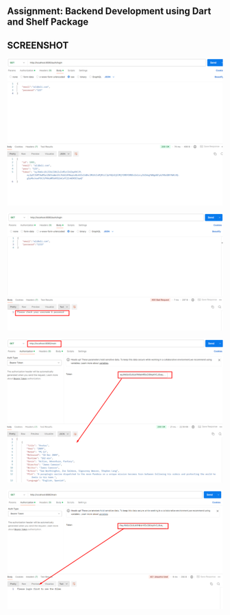 ## Assignment: Backend Development using Dart and Shelf Package 

## SCREENSHOT
![alt text](./screenshot/1.png)

![alt text](./screenshot/2.png)

![alt text](./screenshot/3.png)

![alt text](./screenshot/4.png)

